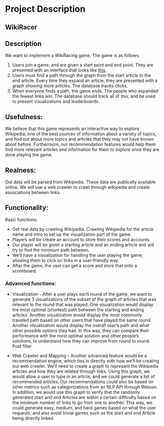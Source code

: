 # Project Description

## WikiRacer

## Description

We want to implement a WikiRacing game.  The game is as follows:
1. Users join a game, and are given a start point and end point.  They are presented with an interface that looks like [this](https://luke.deentaylor.com/wikipedia/).
2. Users must find a path through the graph from the start article to the end article.  Every time they expand an article, they are presented with a graph showing more articles.  The database tracks clicks.
3. When everyone finds a path, the game ends.  The people who expanded the fewest links win.
The database should track all of this, and be used to present visualizations and leaderboards.

## Usefulness:

We believe that this game represents an interactive way to explore Wikipedia, one of the best sources of information about a variety of topics, and find out about more topics and articles that they may not have known about before. Furthermore, our recommendation features would help them find more relevant articles and information for them to explore once they are done playing the game.

## Realness:

Out data will be parsed from Wikipedia. These data are publically available online. We will use a web crawler to crawl through wikipedia and create associations between links.

## Functionality:
Basic functions:

- Get real data by crawling Wikipedia. Crawling Wikipedia for the article name and intro to set up the visualization part of the game.
- Players will be create an account to store their scores and accounts.
- Our player will be given a starting article and an ending article and will try to find the minimum path between.
- We’ll have a visualization for handling the user playing the game, allowing them to click on links in a user-friendly way.
- After the game, the user can get a score and store that onto a scoreboard. 

### Advanced functions:
- Visualization - After a user plays each round of the game, we want to generate 3 visualizations of the subset of the graph of articles that was relevant to the round that was played. One visualization would display the most optimal (shortest) path between the starting and ending articles. Another visualization would display the most commonly traveled path based on other users that have played the same round. Another visualization would display the overall user’s path and what other possible options they had. In this way, they can compare their performance with the most optimal solution and other people’s solutions, to understand how they can improve from round to round.
Post filter

- Web Crawler and Mapping - Another advanced feature would be a recommendation engine, which ties in directly with how we’ll be creating our web crawler. We’ll need to create a graph to represent the Wikipedia articles and how they are related through links. Using this graph, we would allow a user to type in an article, and we could generate a list of recommended articles. Our recommendations could also be based on other metrics such as categorizations from an NLP API through Watson. In addition, we would use this graph to verify that the randomly generated start and end Articles are within a certain difficulty based on the minimum number of links to go from one to another. This way, we could generate easy, medium, and hard games based on what the user requests, and also avoid trivial games such as the start and end Article being directly linked.
